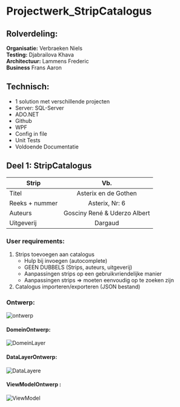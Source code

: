 # Projectwerk_StripCatalogus

## Rolverdeling:
**Organisatie:** Verbraeken Niels  
**Testing:** Djabrailova Khava  
**Architectuur:** Lammens Frederic  
**Business** Frans Aaron

## Technisch:
* 1 solution met verschillende projecten
* Server: SQL-Server
* ADO.NET
* Github
* WPF
* Config in file
* Unit Tests
* Voldoende Documentatie

## Deel 1: StripCatalogus

| Strip               | Vb.                               |
| ------------------- |:---------------------------------:|
| Titel               | Asterix en de Gothen              |
| Reeks + nummer      | Asterix, Nr: 6                    |
| Auteurs             | Gosciny René & Uderzo Albert      |
| Uitgeverij          | Dargaud                           |

### User requirements:
1) Strips toevoegen aan catalogus
    * Hulp bij invoegen (autocomplete)
    * GEEN DUBBELS (Strips, auteurs, uitgeverij)
    * Aanpassingen strips op een gebruikvriendelijke manier
    * Aanpassingen strips => moeten eenvoudig op te zoeken zijn
2) Catalogus importeren/exporteren (JSON bestand)  

### Ontwerp:    
![ontwerp](https://user-images.githubusercontent.com/23512215/95356236-bd746200-08c6-11eb-98ca-1680e7de5305.jpg)

#### DomeinOntwerp:    
![DomeinLayer](https://user-images.githubusercontent.com/23512215/95356234-bcdbcb80-08c6-11eb-91d6-2139d3b61aab.jpg)

#### DataLayerOntwerp:    
![DataLayere](https://user-images.githubusercontent.com/23512215/95356227-bc433500-08c6-11eb-9af9-f63ffdead37d.jpg)

#### ViewModelOntwerp :    
![ViewModel](https://user-images.githubusercontent.com/23512215/95356235-bd746200-08c6-11eb-8500-a116c7f2dc6a.jpg)
